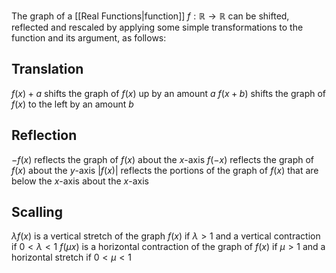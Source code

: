 The graph of a [[Real Functions|function]] $f:\mathbb{R}\to \mathbb{R}$ can be shifted, reflected and rescaled by applying some simple transformations to the function and its argument, as follows:
## Translation
$f(x)+a$ shifts the graph of $f(x)$ up by an amount $a$
$f(x+b)$ shifts the graph of $f(x)$ to the left by an amount $b$
## Reflection
$-f(x)$ reflects the graph of $f(x)$ about the $x$-axis
$f(-x)$ reflects the graph of $f(x)$ about the $y$-axis
$|f(x)|$ reflects the portions of the graph of $f(x)$ that are below the $x$-axis about the $x$-axis
## Scalling
$\lambda f(x)$ is a vertical stretch of the graph $f(x)$ if $\lambda>1$ and a vertical contraction if $0<\lambda<1$
$f(\mu x)$ is a horizontal contraction of the graph of $f(x)$ if $\mu>1$ and a horizontal stretch if $0<\mu<1$
